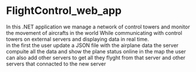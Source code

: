 # FlightControl_web_app
In this .NET application we manage a network of control towers and monitor the movement of aircrafts in the world 
While communicating with control towers on external servers and displaying data in real time.         
in the first the user update a JSON file with the  airplane data the server compuite all the data 
and show the plane status online in the map 
the user can also add other servers to get all they flyght from that server and other servers that connacted to the new server 
